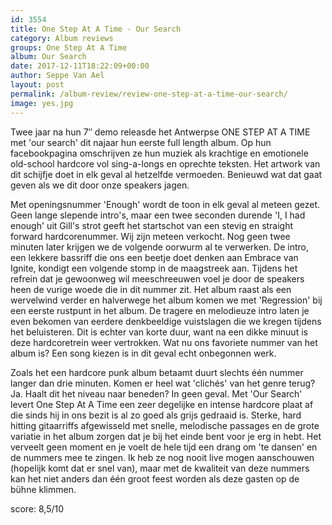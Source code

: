 ```yaml
---
id: 3554
title: One Step At A Time - Our Search
category: Album reviews
groups: One Step At A Time
album: Our Search
date: 2017-12-11T18:22:09+00:00
author: Seppe Van Ael
layout: post
permalink: /album-review/review-one-step-at-a-time-our-search/
image: yes.jpg
---
```

Twee jaar na hun 7&#8243; demo releasde het Antwerpse ONE STEP AT A TIME met 'our search' dit najaar hun eerste full length album. Op hun facebookpagina omschrijven ze hun muziek als krachtige en emotionele old-school hardcore vol sing-a-longs en oprechte teksten. Het artwork van dit schijfje doet in elk geval al hetzelfde vermoeden. Benieuwd wat dat gaat geven als we dit door onze speakers jagen.

Met openingsnummer 'Enough' wordt de toon in elk geval al meteen gezet. Geen lange slepende intro's, maar een twee seconden durende 'I, I had enough' uit Gill's strot geeft het startschot van een stevig en straight forward hardcorenummer. Wij zijn meteen verkocht. Nog geen twee minuten later krijgen we de volgende oorwurm al te verwerken. De intro, een lekkere bassriff die ons een beetje doet denken aan Embrace van Ignite, kondigt een volgende stomp in de maagstreek aan. Tijdens het refrein dat je gewoonweg wil meeschreeuwen voel je door de speakers heen de vurige woede die in dit nummer zit. Het album raast als een wervelwind verder en halverwege het album komen we met 'Regression' bij een eerste rustpunt in het album. De tragere en melodieuze intro laten je even bekomen van eerdere denkbeeldige vuistslagen die we kregen tijdens het beluisteren. Dit is echter van korte duur, want na een dikke minuut is deze hardcoretrein weer vertrokken. Wat nu ons favoriete nummer van het album is? Een song kiezen is in dit geval echt onbegonnen werk.

Zoals het een hardcore punk album betaamt duurt slechts één nummer langer dan drie minuten. Komen er heel wat 'clichés' van het genre terug? Ja. Haalt dit het niveau naar beneden? In geen geval. Met 'Our Search' levert One Step At A Time een zeer degelijke en intense hardcore plaat af die sinds hij in ons bezit is al zo goed als grijs gedraaid is. Sterke, hard hitting gitaarriffs afgewisseld met snelle, melodische passages en de grote variatie in het album zorgen dat je bij het einde bent voor je erg in hebt. Het verveelt geen moment en je voelt de hele tijd een drang om 'te dansen' en de nummers mee te zingen. Ik heb ze nog nooit live mogen aanschouwen (hopelijk komt dat er snel van), maar met de kwaliteit van deze nummers kan het niet anders dan één groot feest worden als deze gasten op de bühne klimmen.

score: 8,5/10
